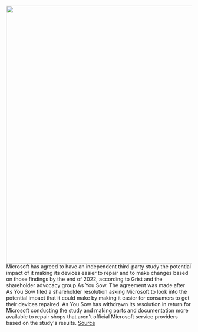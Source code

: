 <img src='https://cdn.vox-cdn.com/thumbor/N7v33CuMADZJwSsW-itTUCxYf10=/0x0:2040x1360/1200x800/filters:focal(857x517:1183x843)/cdn.vox-cdn.com/uploads/chorus_image/image/69966691/DSCF1189.0.0.jpg' width='700px' /><br/>
Microsoft has agreed to have an independent third-party study the potential impact of it making its devices easier to repair and to make changes based on those findings by the end of 2022, according to Grist and the shareholder advocacy group As You Sow. The agreement was made after As You Sow filed a shareholder resolution asking Microsoft to look into the potential impact that it could make by making it easier for consumers to get their devices repaired. As You Sow has withdrawn its resolution in return for Microsoft conducting the study and making parts and documentation more available to repair shops that aren't official Microsoft service providers based on the study's results.
<a href='https://www.theverge.com/2021/10/7/22715241/microsoft-as-you-sow-right-to-repair-study-agreement'> Source <a/>
